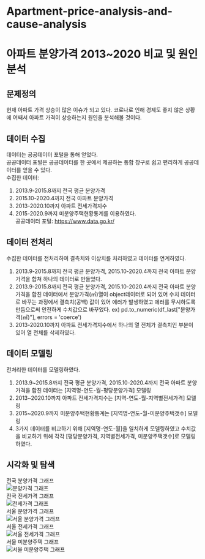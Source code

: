 # Apartment-price-analysis-and-cause-analysis
# 아파트 분양가격 2013~2020 비교 및 원인분석

## 문제정의
현재 아파트 가격 상승이 많은 이슈가 되고 있다. 코로나로 인해 경제도 좋지 않은 상황에 어째서 아파트 가격이 상승하는지 원인을 분석해볼 것이다.

## 데이터 수집
데이터는 공공데이터 포털을 통해 얻었다.   
공공데이터 포털은 공공데이터를 한 곳에서 제공하는 통합 창구로 쉽고 편리하게 공공데이터를 얻을 수 있다.   
수집한 데이터:
1. 2013.9-2015.8까지 전국 평균 분양가격
2. 2015.10-2020.4까지 전국 아파트 분양가격
3. 2013-2020.10까지 아파트 전세가격지수
4. 2015-2020.9까지 미분양주택현황통계를 이용하였다.   
공공데이터 포털: https://www.data.go.kr/

## 데이터 전처리
수집한 데이터를 전처리하여 결측치와 이상치를 처리하였고 데이터를 연계하였다.
1. 2013.9-2015.8까지 전국 평균 분양가격, 2015.10-2020.4까지 전국 아파트 분양가격을 합쳐 하나의 데이터로 만들었다.
2. 2013.9-2015.8까지 전국 평균 분양가격, 2015.10-2020.4까지 전국 아파트 분양가격을 합친 데이터에서 분양가격(㎡)열이 object데이터로 되어 있어 수치 데이터로 바꾸는 과정에서 결측치(공백) 값이 있어 에러가 발생하였고 에러를 무시하도록 만듬으로써 안전하게 수치값으로 바꾸었다. ex) pd.to_numeric(df_last["분양가격(㎡)"], errors = 'coerce')
3. 2013-2020.10까지 아파트 전세가격지수에서 하나의 열 전체가 결측치인 부분이 있어 열 전체를 삭제하였다.

## 데이터 모델링
전처리한 데이터를 모델링하였다. 
1. 2013.9~2015.8까지 전국 평균 분양가격, 2015.10-2020.4까지 전국 아파트 분양가격을 합친 데이터는 [지역명-연도-월-평당분양가격] 모델링
2. 2013~2020.10까지 아파트 전세가격지수는 [지역-연도-월-지역별전세가격] 모델링
3. 2015~2020.9까지 미분양주택현황통계는 [지역명-연도-월-미분양주택갯수] 모델링
4. 3가지 데이터를 비교하기 위해 [지역명-연도-월]을 일치하게 모델링하였고 수치값을 비교하기 위해 각각 [평당분양가격, 지역별전세가격, 미분양주택갯수]로 모델링하였다.

## 시각화 및 탐색

전국 분양가격 그래프   
![분양가격 그래프](https://user-images.githubusercontent.com/59160781/100536810-6a83af00-3266-11eb-82d8-987ec56f6a5c.PNG)   
전국 전세가격 그래프   
![전세가격 그래프](https://user-images.githubusercontent.com/59160781/100536825-8ab36e00-3266-11eb-8eba-e70d0772f4a2.PNG)   
서울 분양가격 그래프   
![서울 분양가격 그래프](https://user-images.githubusercontent.com/59160781/100536945-71f78800-3267-11eb-84f1-0f4fe3e4c880.PNG)   
서울 전세가격 그래프   
   ![서울 전세가격 그래프](https://user-images.githubusercontent.com/59160781/100536930-55f3e680-3267-11eb-8492-3262646c3390.PNG)   
서울 미분양주택 그래프   
![서울 미분양주택 그래프](https://user-images.githubusercontent.com/59160781/100536829-8e46f500-3266-11eb-8d38-de25cc6fa9e0.PNG)   













